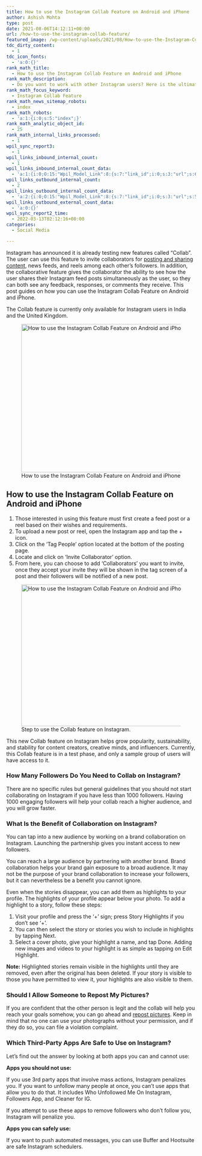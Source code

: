```yaml
---
title: How to use the Instagram Collab Feature on Android and iPhone
author: Ashish Mohta
type: post
date: 2021-08-06T14:12:11+00:00
url: /how-to-use-the-instagram-collab-feature/
featured_image: /wp-content/uploads/2021/08/How-to-use-the-Instagram-Collab-feature-on-Android.png
tdc_dirty_content:
  - 1
tdc_icon_fonts:
  - 'a:0:{}'
rank_math_title:
  - How to use the Instagram Collab Feature on Android and iPhone
rank_math_description:
  - Do you want to work with other Instagram users? Here is the ultimate guide to using Instagram Collab Feature on Android and iPhone
rank_math_focus_keyword:
  - Instagram Collab Feature
rank_math_news_sitemap_robots:
  - index
rank_math_robots:
  - 'a:1:{i:0;s:5:"index";}'
rank_math_analytic_object_id:
  - 25
rank_math_internal_links_processed:
  - 1
wpil_sync_report3:
  - 1
wpil_links_inbound_internal_count:
  - 1
wpil_links_inbound_internal_count_data:
  - 'a:1:{i:0;O:15:"Wpil_Model_Link":8:{s:7:"link_id";i:0;s:3:"url";s:69:"https://www.technetguide.com/how-to-use-the-instagram-collab-feature/";s:4:"host";s:16:"technetguide.com";s:8:"internal";b:1;s:4:"post";O:15:"Wpil_Model_Post":9:{s:2:"id";s:5:"12535";s:5:"title";N;s:4:"type";s:4:"post";s:6:"status";N;s:7:"content";N;s:5:"links";N;s:4:"slug";N;s:6:"clicks";N;s:8:"position";N;}s:6:"anchor";s:27:"shooting at rocky terrains ";s:15:"added_by_plugin";b:0;s:8:"location";s:7:"content";}}'
wpil_links_outbound_internal_count:
  - 2
wpil_links_outbound_internal_count_data:
  - 'a:2:{i:0;O:15:"Wpil_Model_Link":8:{s:7:"link_id";i:0;s:3:"url";s:57:"https://www.technetguide.com/instagram-reels-tricks-tips/";s:4:"host";s:16:"technetguide.com";s:8:"internal";b:1;s:4:"post";O:15:"Wpil_Model_Post":9:{s:2:"id";i:7576;s:5:"title";N;s:4:"type";s:4:"post";s:6:"status";N;s:7:"content";N;s:5:"links";N;s:4:"slug";N;s:6:"clicks";N;s:8:"position";N;}s:6:"anchor";s:27:"posting and sharing content";s:15:"added_by_plugin";b:0;s:8:"location";s:7:"content";}i:1;O:15:"Wpil_Model_Link":8:{s:7:"link_id";i:0;s:3:"url";s:79:"https://www.technetguide.com/how-to-share-friends-instagram-stories-your-story/";s:4:"host";s:16:"technetguide.com";s:8:"internal";b:1;s:4:"post";O:15:"Wpil_Model_Post":9:{s:2:"id";i:2526;s:5:"title";N;s:4:"type";s:4:"post";s:6:"status";N;s:7:"content";N;s:5:"links";N;s:4:"slug";N;s:6:"clicks";N;s:8:"position";N;}s:6:"anchor";s:15:"repost pictures";s:15:"added_by_plugin";b:0;s:8:"location";s:7:"content";}}'
wpil_links_outbound_external_count_data:
  - 'a:0:{}'
wpil_sync_report2_time:
  - 2022-03-13T02:12:16+00:00
categories:
  - Social Media

---
```

Instagram has announced it is already testing new features called &#8220;Collab&#8221;. The user can use this feature to invite collaborators for [posting and sharing content][1], news feeds, and reels among each other&#8217;s followers. In addition, the collaborative feature gives the collaborator the ability to see how the user shares their Instagram feed posts simultaneously as the user, so they can both see any feedback, responses, or comments they receive. This post guides on how you can use the Instagram Collab Feature on Android and iPhone.

The Collab feature is currently only available for Instagram users in India and the United Kingdom.

<div class="wp-block-image">
  <figure class="aligncenter size-large"><img decoding="async" loading="lazy" width="700" height="394" src="https://www.technetguide.com/wp-content/uploads/2021/08/How-to-use-the-Instagram-Collab-feature-on-Android-700x394.png" alt="How to use the Instagram Collab Feature on Android and iPhone" class="wp-image-9282" srcset="https://www.technetguide.com/wp-content/uploads/2021/08/How-to-use-the-Instagram-Collab-feature-on-Android-700x394.png 700w, https://www.technetguide.com/wp-content/uploads/2021/08/How-to-use-the-Instagram-Collab-feature-on-Android-300x169.png 300w, https://www.technetguide.com/wp-content/uploads/2021/08/How-to-use-the-Instagram-Collab-feature-on-Android-768x432.png 768w, https://www.technetguide.com/wp-content/uploads/2021/08/How-to-use-the-Instagram-Collab-feature-on-Android-1536x864.png 1536w, https://www.technetguide.com/wp-content/uploads/2021/08/How-to-use-the-Instagram-Collab-feature-on-Android-696x392.png 696w, https://www.technetguide.com/wp-content/uploads/2021/08/How-to-use-the-Instagram-Collab-feature-on-Android-1068x601.png 1068w, https://www.technetguide.com/wp-content/uploads/2021/08/How-to-use-the-Instagram-Collab-feature-on-Android-747x420.png 747w, https://www.technetguide.com/wp-content/uploads/2021/08/How-to-use-the-Instagram-Collab-feature-on-Android.png 1920w" sizes="(max-width: 700px) 100vw, 700px" /><figcaption>How to use the Instagram Collab Feature on Android and iPhone</figcaption></figure>
</div>

## How to use the Instagram Collab Feature on Android and iPhone

  1. Those interested in using this feature must first create a feed post or a reel based on their wishes and requirements.
  2. To upload a new post or reel, open the Instagram app and tap the + icon.
  3. Click on the &#8216;Tag People&#8217; option located at the bottom of the posting page.
  4. Locate and click on &#8216;Invite Collaborator&#8217; option.
  5. From here, you can choose to add &#8216;Collaborators&#8217; you want to invite, once they accept your invite they will be shown in the tag screen of a post and their followers will be notified of a new post.



<div class="wp-block-image">
  <figure class="aligncenter size-full"><img decoding="async" loading="lazy" width="700" height="376" src="https://www.technetguide.com/wp-content/uploads/2021/08/How-does-the-Collab-feature-work-on-Instagram.png" alt="How to use the Instagram Collab Feature on Android and iPhone" class="wp-image-9283" srcset="https://www.technetguide.com/wp-content/uploads/2021/08/How-does-the-Collab-feature-work-on-Instagram.png 700w, https://www.technetguide.com/wp-content/uploads/2021/08/How-does-the-Collab-feature-work-on-Instagram-300x161.png 300w, https://www.technetguide.com/wp-content/uploads/2021/08/How-does-the-Collab-feature-work-on-Instagram-696x374.png 696w" sizes="(max-width: 700px) 100vw, 700px" /><figcaption>Step to use the Collab feature on Instagram.</figcaption></figure>
</div>

This new Collab feature on Instagram helps grow popularity, sustainability, and stability for content creators, creative minds, and influencers. Currently, this Collab feature is in a test phase, and only a sample group of users will have access to it.

### **How Many Followers Do You Need to Collab on Instagram?**

There are no specific rules but general guidelines that you should not start collaborating on Instagram if you have less than 1000 followers. Having 1000 engaging followers will help your collab reach a higher audience, and you will grow faster.

### **What Is the Benefit of Collaboration on Instagram?**

You can tap into a new audience by working on a brand collaboration on Instagram. Launching the partnership gives you instant access to new followers.

You can reach a large audience by partnering with another brand. Brand collaboration helps your brand gain exposure to a broad audience. It may not be the purpose of your brand collaboration to increase your followers, but it can nevertheless be a benefit you cannot ignore.

Even when the stories disappear, you can add them as highlights to your profile. The highlights of your profile appear below your photo. To add a highlight to a story, follow these steps:

  1. Visit your profile and press the &#8216;+&#8217; sign; press Story Highlights if you don&#8217;t see &#8216;+&#8217;.
  2. You can then select the story or stories you wish to include in highlights by tapping Next.
  3. Select a cover photo, give your highlight a name, and tap Done. Adding new images and videos to your highlight is as simple as tapping on Edit Highlight.

**Note:** Highlighted stories remain visible in the highlights until they are removed, even after the original has been deleted. If your story is visible to those you have permitted to view it, your highlights are also visible to them.

### **Should I Allow Someone to Repost My Pictures?**

If you are confident that the other person is legit and the collab will help you reach your goals somehow, you can go ahead and [repost pictures][2]. Keep in mind that no one can use your photographs without your permission, and if they do so, you can file a violation complaint.

### **Which Third-Party Apps Are Safe to Use on Instagram?**

Let&#8217;s find out the answer by looking at both apps you can and cannot use:

**Apps you should not use:**

If you use 3rd party apps that involve mass actions, Instagram penalizes you. If you want to unfollow many people at once, you can&#8217;t use apps that allow you to do that. It includes Who Unfollowed Me On Instagram, Followers App, and Cleaner for IG.

If you attempt to use these apps to remove followers who don&#8217;t follow you, Instagram will penalize you.&nbsp;

**Apps you can safely use:**

If you want to push automated messages, you can use Buffer and Hootsuite are safe Instagram schedulers.

 [1]: https://www.technetguide.com/instagram-reels-tricks-tips/
 [2]: https://www.technetguide.com/how-to-share-friends-instagram-stories-your-story/